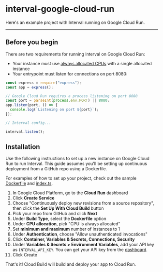 # interval-google-cloud-run

Here's an example project with Interval running on Google Cloud Run.

---

## Before you begin

There are two requirements for running Interval on Google Cloud Run:

- Your instance must use [always allocated CPUs](https://cloud.google.com/blog/products/serverless/cloud-run-gets-always-on-cpu-allocation) with a single allocated instance
- Your entrypoint must listen for connections on port 8080:

```ts
const express = require("express");
const app = express();

// Google Cloud Run requires a process listening on port 8080
const port = parseInt(process.env.PORT) || 8080;
app.listen(port, () => {
  console.log(`Listening on port ${port}`);
});

// Interval config...

interval.listen();
```

## Installation

Use the following instructions to set up a new instance on Google Cloud Run to run Interval. This guide assumes you'll be setting up continuous deployment from a GitHub repo using a Dockerfile.

For examples of how to set up your project, check out the sample [Dockerfile](https://github.com/interval/interval-google-cloud-run/blob/main/Dockerfile) and [index.ts](https://github.com/interval/interval-google-cloud-run/blob/main/index.ts).

1. In Google Cloud Platform, go to the **Cloud Run** dashboard
2. Click **Create Service**
3. Choose "Continuously deploy new revisions from a source repository", then click the **Set Up With Cloud Build** button
4. Pick your repo from GitHub and click **Next**
5. Under **Build Type**, select the **Dockerfile** option
6. Under **CPU allocation**, pick "CPU is always allocated"
7. Set **minimum and maximum** number of instances to 1
8. Under **Authentication**, choose "Allow unauthenticated invocations"
9. Click **Container, Variables & Secrets, Connections, Security**
10. Under **Variables & Secrets > Environment Variables**, add your API key as `INTERVAL_API_KEY`. You can get your API key from the [dashboard](https://intervalkit.com/dashboard/develop/keys).
11. Click Create

That's it! Cloud Build will build and deploy your app to Cloud Run.
